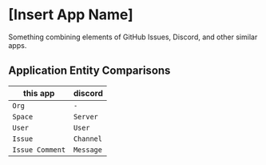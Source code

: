 # [Insert App Name]

Something combining elements of GitHub Issues, Discord, and other similar apps.


## Application Entity Comparisons

| this app         | discord   |
| ---              | ---       |
| `Org`            | `-`       |
| `Space`          | `Server`  |
| `User`           | `User`    |
| `Issue`          | `Channel` |
| `Issue Comment`  | `Message` |

